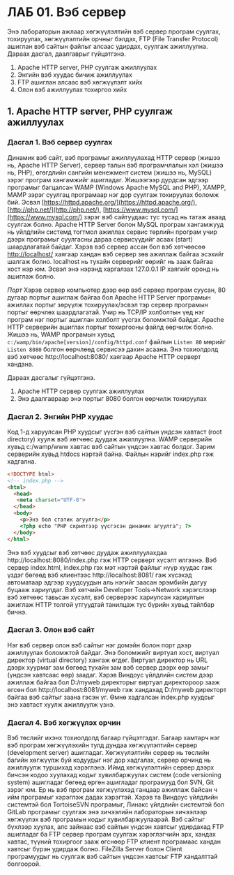# ЛАБ 01. Вэб сервер
Энэ лабораторын ажлаар хөгжүүлэлтийн вэб сервер програм суулгах, тохируулах, хөгжүүлэлтийн орчныг бэлдэх, FTP (File Transfer Protocol) ашиглан вэб сайтын файлыг алсаас удирдах, суулгаж ажиллуулна. Дараах дасгал, даалгаврыг гүйцэтгэнэ.
1.	Apache HTTP server, PHP суулгаж ажиллуулах
2.	Энгийн вэб хуудас бичиж ажиллуулах
3.	FTP ашиглан алсаас вэб хөгжүүлэлт хийх
4.	Олон вэб ажиллуулах тохиргоо хийх

## 1. Apache HTTP server, PHP суулгаж ажиллуулах
### Дасгал 1. Вэб сервер суулгах
Динамик вэб сайт, вэб програмыг ажиллуулахад HTTP сервер (жишээ нь, Apache HTTP Server), сервер талын вэб програмчлалын хэл (жишээ нь, PHP), өгөгдлийн сангийн менежмент систем (жишээ нь, MySQL) зэрэг програм хангамжийг ашигладаг. Жишээгээр дурдсан эдгээр програмыг багцалсан WAMP (Windows Apache MySQL and PHP), XAMPP, MAMP зэрэг суулгац програмаар нэг дор суулгаж тохируулах боломж бий. Эсвэл [https://httpd.apache.org/](https://httpd.apache.org/), [http://php.net/](http://php.net/), [https://www.mysql.com/](https://www.mysql.com/) зэрэг вэб сайтуудаас тус тусад нь татаж аваад суулгаж болно. Apache HTTP Server болон MySQL програм хангамжууд нь үйлдлийн системд тогтмол ажиллах сервис төрлийн програм учир дээрх програмыг суулгасны дараа сервисүүдийг асаах (start) шаардлагатай байдаг. Хэрэв вэб сервер ассан бол вэб хөтчөөсөө [http://localhost/](http://localhost/) хаягаар хандан вэб сервер зөв ажиллаж байгаа эсэхийг шалгаж болно. localhost нь тухайн серверийг өөрийг нь зааж байгаа хост нэр юм. Эсвэл энэ нэрэнд харгалзах 127.0.0.1 IP хаягийг оронд нь ашиглаж болно.

*Порт* Хэрэв сервер компьютер дээр өөр вэб сервер програм суусан, 80 дугаар портыг ашиглаж байгаа бол Apache HTTP Server програмын ажиллах портыг зөрүүлж тохируулах/эсвэл тэр сервер програмын портыг өөрчлөх шаардлагатай. Учир нь TCP/IP холболтын үед нэг програм нэг портыг ашиглан холболт үүсгэх боломжтой байдаг. Apache HTTP серверийн ашиглах портыг тохиргооны файлд өөрчилж болно. Жишээ нь, WAMP програмын хувьд `c:/wamp/bin/apache[version]/config/httpd.conf` файлын `Listen 80` мөрийг `Listen 8080` болгон өөрчлөөд сервисээ дахин асаана. Энэ тохиолдолд вэб хөтчөөс http://localhost:8080/ хаягаар Apache HTTP серверт хандана.

Дараах дасгалыг гүйцэтгэнэ.
1.	Apache HTTP сервер суулгаж ажиллуулах
2.	Энэ даалгавраар энэ портыг 8080 болгон өөрчилж тохируулах

### Дасгал 2. Энгийн PHP хуудас	
Код 1-д харуулсан PHP хуудсыг үүсгэн вэб сайтын үндсэн хавтаст (root directory) хуулж вэб хөтчөөс дуудаж ажиллуулна. WAMP серверийн хувьд c:/wamp/www хавтас вэб сайтын үндсэн хавтас болдог. Зарим серверийн хувьд htdocs нэртэй байна. Файлын нэрийг index.php гэж хадгална.

```html
<!DOCTYPE html>
<!-- index.php -->
<html>
  <head>
   <meta charset="UTF-8">
  </head>
  <body>
    <p>Энэ бол статик агуулга</p>
    <?php echo "PHP скриптээр үүсгэсэн динамик агуулга"; ?>
  </body>
</html>

```

Энэ вэб хуудсыг вэб хөтчөөс дуудаж ажиллуулахдаа http://localhost:8080/index.php гэж HTTP серверт хүсэлт илгээнэ. Вэб сервер index.html, index.php гэх мэт нэртэй файлыг нүүр хуудас гэж үздэг бөгөөд вэб клиентээс http://localhost:8081/ гэж хүсэхэд автоматаар эдгээр хуудсуудын аль нэгийг заасан эрэмбийн дагуу буцааж хариулдаг. Вэб хөтчийн Developer Tools->Network хэрэгслээр вэб хөтчөөс тавьсан хүсэлт, вэб серверээс хариулсан хариултын ажиглаж HTTP толгой утгуудтай танилцаж тус бүрийн хувьд тайлбар бичнэ.

### Дасгал 3. Олон вэб сайт
Нэг вэб сервер олон вэб сайтыг нэг домэйн болон порт дээр ажиллуулах боломжтой байдаг. Энэ боломжийг виртуал хост, виртуал директор (virtual directory) хангаж өгдөг. Виртуал директор нь URL дээрх хуурмаг зам бөгөөд тухайн зам вэб сервер дээрх өөр замыг (үндсэн хавтсаас өөр) заадаг. Хэрэв Виндоус үйлдлийн систем дээр ажиллаж байгаа бол D:/myweb директорыг виртуал директороор зааж өгсөн бол http://localhost:8081/myweb гэж хандахад D:/myweb директорт байгаа вэб сайтыг заана гэсэн үг. Өмнө хадгалсан index.php хуудсыг энэ хавтаст хуулж ажиллуулж үзнэ.

### Дасгал 4. Вэб хөгжүүлэх орчин
Вэб төслийг ихэнх тохиолдолд багаар гүйцэтгэдэг. Багаар хамтарч нэг вэб програм хөгжүүлэхийн тулд дундаа хөгжүүлэлтийн сервер (development server) ашигладаг. Хөгжүүлэлтийн сервер нь төслийн багийн хөгжүүлж буй кодуудыг нэг дор хадгалах, сервер орчинд нь ажиллуулж туршихад хэрэглэнэ. Иймд хөгжүүлэлтийн сервер дээрх бичсэн кодоо хуулахад кодыг хувилбаржуулах систем (code versioning system) ашигладаг бөгөөд өргөн ашигладаг програмууд бол SVN, Git зэрэг юм. Ер нь вэб програм хөгжүүлэхэд ганцаар ажиллаж байсан ч ийм програмыг хэрэглэж дадах хэрэгтэй. Хэрэв та Виндоус үйлдлийн системтэй бол TortoiseSVN програмыг, Линакс үйлдлийн системтэй бол GitLab програмыг суулгаж энэ хичээлийн лабораторын хичээлээр хөгжүүлэх вэб програмын кодыг хувилбаржуулаарай.
Вэб сайтыг бүхлээр хуулах, алс зайнаас вэб сайтын үндсэн хавтсыг удирдахад FTP ашигладаг ба FTP сервер програм суулгаж хэрэглэгчийн эрх, хандах хавтас, түүний тохиргоог зааж өгснөөр FTP клиент програмаас хандан хавтсыг бүрэн удирдаж болно. FileZilla Server болон Client програмуудыг нь суулгаж вэб сайтын үндсэн хавтсыг FTP хандалттай болгоорой.